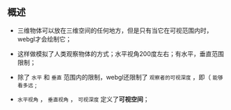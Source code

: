 ## 概述

* 三维物体可以放在三维空间的任何地方，但是只有当它在可视范围内时，webgl才会绘制它；
* 这样做模拟了人类观察物体的方式；水平视角200度左右；有水平，垂直范围限制；

* 除了 `水平` 和 `垂直` 范围内的限制，webgl还限制了 `观察者的可视深度` ，即（ `能够看多远` ; 
* `水平视角` ， `垂直视角` ， `可视深度` 定义了**可视空间**；
